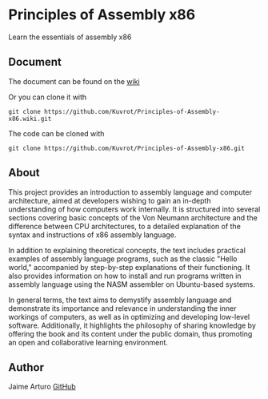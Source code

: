 # Principles of Assembly x86
Learn the essentials of assembly x86 

## Document
The document can be found on the [wiki](https://github.com/Kuvrot/Principles-of-Assembly-x86/wiki)

Or you can clone it with 
```
git clone https://github.com/Kuvrot/Principles-of-Assembly-x86.wiki.git
``` 
The code can be cloned with
```
git clone https://github.com/Kuvrot/Principles-of-Assembly-x86.git
```

## About

This project provides an introduction to assembly language and computer architecture, aimed at developers wishing to gain an in-depth understanding of how computers work internally. It is structured into several sections covering basic concepts of the Von Neumann architecture and the difference between CPU architectures, to a detailed explanation of the syntax and instructions of x86 assembly language.

In addition to explaining theoretical concepts, the text includes practical examples of assembly language programs, such as the classic "Hello world," accompanied by step-by-step explanations of their functioning. It also provides information on how to install and run programs written in assembly language using the NASM assembler on Ubuntu-based systems.

In general terms, the text aims to demystify assembly language and demonstrate its importance and relevance in understanding the inner workings of computers, as well as in optimizing and developing low-level software. Additionally, it highlights the philosophy of sharing knowledge by offering the book and its content under the public domain, thus promoting an open and collaborative learning environment.

## Author
Jaime Arturo [GitHub](https://github.com/Kuvrot/)
